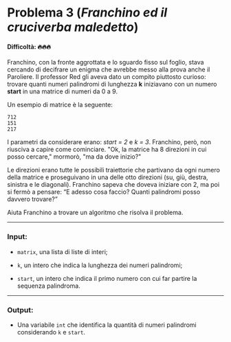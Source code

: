 # Problema 3 (*Franchino ed il cruciverba maledetto*)
#### Difficoltà: 🔥🔥🔥

Franchino, con la fronte aggrottata e lo sguardo fisso sul foglio, stava cercando di decifrare un enigma che avrebbe messo alla prova anche il Paroliere. Il professor Red gli aveva dato un compito piuttosto curioso: trovare quanti numeri palindromi di lunghezza **k** iniziavano con un numero **start** in una matrice di numeri da 0 a 9.

Un esempio di matrice è la seguente:

```
712  
151  
217  
```

I parametri da considerare erano: _start = 2_ e _k = 3_. Franchino, però, non riusciva a capire come cominciare. "Ok, la matrice ha 8 direzioni in cui posso cercare," mormorò, "ma da dove inizio?"

Le direzioni erano tutte le possibili traiettorie che partivano da ogni numero della matrice e proseguivano in una delle otto direzioni (su, giù, destra, sinistra e le diagonali). Franchino sapeva che doveva iniziare con 2, ma poi si fermò a pensare: “E adesso cosa faccio? Quanti palindromi posso davvero trovare?”

Aiuta Franchino a trovare un algoritmo che risolva il problema.‌

---

### **Input**:

- `matrix‌`, una lista di liste di interi;
    
- `k‍`, un intero che indica la lunghezza dei numeri palindromi;
    
- `start‍`, un intero che indica il primo numero con cui far partire la sequenza palindroma.

---

### **Output**:

- Una variabile `int‍` che identifica la quantità di numeri palindromi considerando `k` e `start`.
